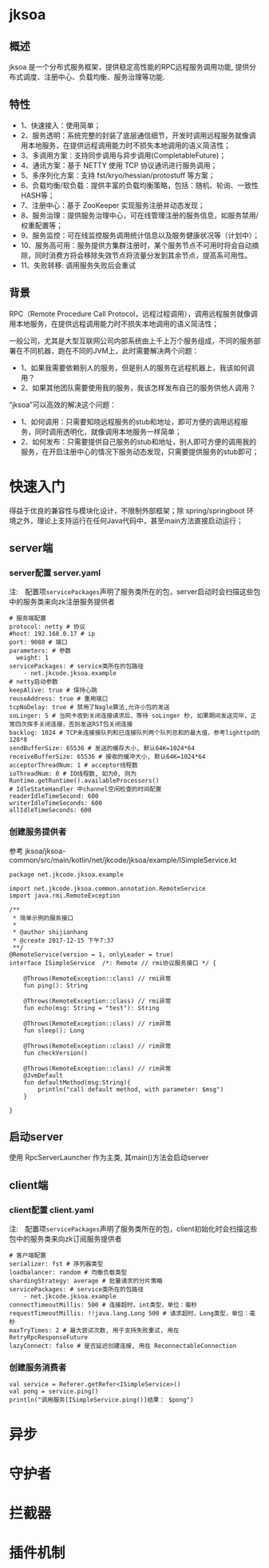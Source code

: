 # jksoa

## 概述
jksoa 是一个分布式服务框架，提供稳定高性能的RPC远程服务调用功能, 提供分布式调度、注册中心、负载均衡、服务治理等功能.

## 特性

- 1、快速接入：使用简单；
- 2、服务透明：系统完整的封装了底层通信细节，开发时调用远程服务就像调用本地服务，在提供远程调用能力时不损失本地调用的语义简洁性；
- 3、多调用方案：支持同步调用与异步调用(CompletableFuture)；
- 4、通讯方案：基于 NETTY 使用 TCP 协议通讯进行服务调用；
- 5、多序列化方案：支持 fst/kryo/hessian/protostuff  等方案；
- 6、负载均衡/软负载：提供丰富的负载均衡策略，包括：随机、轮询、一致性HASH等；
- 7、注册中心：基于 ZooKeeper 实现服务注册并动态发现；
- 8、服务治理：提供服务治理中心，可在线管理注册的服务信息，如服务禁用/权重配置等；
- 9、服务监控：可在线监控服务调用统计信息以及服务健康状况等（计划中）；
- 10、服务高可用：服务提供方集群注册时，某个服务节点不可用时将会自动摘除，同时消费方将会移除失效节点将流量分发到其余节点，提高系可用性。
- 11、失败转移: 调用服务失败后会重试


## 背景

RPC（Remote Procedure Call Protocol，远程过程调用），调用远程服务就像调用本地服务，在提供远程调用能力时不损失本地调用的语义简洁性；

一般公司，尤其是大型互联网公司内部系统由上千上万个服务组成，不同的服务部署在不同机器，跑在不同的JVM上，此时需要解决两个问题：
- 1、如果我需要依赖别人的服务，但是别人的服务在远程机器上，我该如何调用？
- 2、如果其他团队需要使用我的服务，我该怎样发布自己的服务供他人调用？

“jksoa”可以高效的解决这个问题：
- 1、如何调用：只需要知晓远程服务的stub和地址，即可方便的调用远程服务，同时调用透明化，就像调用本地服务一样简单；
- 2、如何发布：只需要提供自己服务的stub和地址，别人即可方便的调用我的服务，在开启注册中心的情况下服务动态发现，只需要提供服务的stub即可；



# 快速入门
 
得益于优良的兼容性与模块化设计，不限制外部框架；除 spring/springboot 环境之外，理论上支持运行在任何Java代码中，甚至main方法直接启动运行；

## server端

### server配置 server.yaml

注:　配置项`servicePackages`声明了服务类所在的包，server启动时会扫描这些包中的服务类来向zk注册服务提供者

```
# 服务端配置
protocol: netty # 协议
#host: 192.168.0.17 # ip
port: 9080 # 端口
parameters: # 参数
  weight: 1
servicePackages: # service类所在的包路径
    - net.jkcode.jksoa.example
# netty启动参数
keepAlive: true # 保持心跳
reuseAddress: true # 重用端口
tcpNoDelay: true # 禁用了Nagle算法,允许小包的发送
soLinger: 5 # 当网卡收到关闭连接请求后，等待 soLinger 秒, 如果期间发送完毕，正常四次挥手关闭连接，否则发送RST包关闭连接
backlog: 1024 # TCP未连接接队列和已连接队列两个队列总和的最大值，参考lighttpd的128*8
sendBufferSize: 65536 # 发送的缓存大小, 默认64K=1024*64
receiveBufferSize: 65536 # 接收的缓冲大小, 默认64K=1024*64
acceptorThreadNum: 1 # acceptor线程数
ioThreadNum: 0 # IO线程数, 如为0, 则为Runtime.getRuntime().availableProcessors()
# IdleStateHandler 中channel空闲检查的时间配置
readerIdleTimeSecond: 600
writerIdleTimeSeconds: 600
allIdleTimeSeconds: 600
```

### 创建服务提供者

参考 jksoa/jksoa-common/src/main/kotlin/net/jkcode/jksoa/example/ISimpleService.kt

```
package net.jkcode.jksoa.example

import net.jkcode.jksoa.common.annotation.RemoteService
import java.rmi.RemoteException

/**
 * 简单示例的服务接口
 *
 * @author shijianhang
 * @create 2017-12-15 下午7:37
 **/
@RemoteService(version = 1, onlyLeader = true)
interface ISimpleService  /*: Remote // rmi协议服务接口 */ {

    @Throws(RemoteException::class) // rmi异常
    fun ping(): String

    @Throws(RemoteException::class) // rmi异常
    fun echo(msg: String = "test"): String

    @Throws(RemoteException::class) // rim异常
    fun sleep(): Long

    @Throws(RemoteException::class) // rim异常
    fun checkVersion()

    @Throws(RemoteException::class) // rim异常
    @JvmDefault
    fun defaultMethod(msg:String){
        println("call default method, with parameter: $msg")
    }

}
```

## 启动server

使用 RpcServerLauncher 作为主类, 其main()方法会启动server

## client端

### client配置 client.yaml

注:　配置项`servicePackages`声明了服务类所在的包，client初始化时会扫描这些包中的服务类来向zk订阅服务提供者

```
# 客户端配置
serializer: fst # 序列器类型
loadbalancer: random # 均衡负载类型
shardingStrategy: average # 批量请求的分片策略
servicePackages: # service类所在的包路径
    - net.jkcode.jksoa.example
connectTimeoutMillis: 500 # 连接超时，int类型，单位：毫秒
requestTimeoutMillis: !!java.lang.Long 500 # 请求超时，Long类型，单位：毫秒
maxTryTimes: 2 # 最大尝试次数, 用于支持失败重试, 用在 RetryRpcResponseFuture
lazyConnect: false # 是否延迟创建连接, 用在 ReconnectableConnection
```

### 创建服务消费者

```
val service = Referer.getRefer<ISimpleService>()
val pong = service.ping()
println("调用服务[ISimpleService.ping()]结果： $pong")
```

# 异步


# 守护者

# 拦截器


# 插件机制
